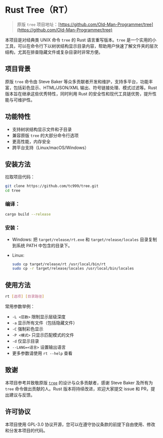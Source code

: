 # Rust Tree（RT）

> 原版 `tree` 项目地址：[https://github.com/Old-Man-Programmer/tree](https://github.com/Old-Man-Programmer/tree)

本项目是对经典类 UNIX 命令 `tree` 的 Rust 语言重写版本。`tree` 是一个实用的小工具，可以在命令行下以树状结构显示目录内容，帮助用户快速了解文件夹的层次结构，尤其在排查隐藏文件或复杂目录时非常方便。

## 项目背景

原版 `tree` 命令由 Steve Baker 等众多贡献者开发和维护，支持多平台，功能丰富，包括彩色显示、HTML/JSON/XML 输出、符号链接处理、模式过滤等。Rust 版本旨在继承这些优秀特性，同时利用 Rust 的安全性和现代工具链优势，提升性能与可维护性。

## 功能特性

- 支持树状结构显示文件和子目录
- 兼容原版 `tree` 的大部分命令行选项
- 更高性能，内存安全
- 跨平台支持（Linux/macOS/Windows）
<!-- 彩色输出（支持`CLICOLOR`、`NO_COLOR`等环境变量）
- 递归符号链接跟踪
- 文件/目录过滤与排序
- 支持 JSON/HTML 等格式输出（计划/进行中）-->

## 安装方法

<!-- 请参考 [INSTALL.md](./INSTALL.md) 文件获取详细安装说明。使用 Rust 工具链，您可以通过 `cargo install rust-tree` 命令快速安装（待 crates.io 发布后）。-->
拉取项目代码：

```bash
git clone https://github.com/tc999/tree.git
cd tree
```

### 编译：

```bash
cargo build --release
```

### 安装：
- Windows:
  把 `target/release/rt.exe` 和 `target/release/locales` 目录复制到系统 PATH 中包含的目录下。

- Linux:

  ```bash
  sudo cp target/release/rt /usr/local/bin/rt
  sudo cp -r target/release/locales /usr/local/bin/locales
  ```

## 使用方法

```bash
rt [选项] [目录路径]
```

常用参数举例：

- `-L <层数>` 限制显示层级深度
- `-a` 显示所有文件（包括隐藏文件）
- `-C` 强制彩色显示
- `-P <模式>` 只显示匹配模式的文件
- `-d` 仅显示目录
- `--LANG=<语言>` 设置输出语言
- 更多参数请使用 `rt --help` 查看

## 致谢

本项目参考并致敬原版 [`tree`](https://github.com/Old-Man-Programmer/tree) 的设计与众多贡献者，感谢 Steve Baker 及所有为 `tree` 命令做出贡献的人。Rust 版本将持续改进，欢迎大家提交 issue 和 PR，提出建议与反馈。

## 许可协议

本项目使用 GPL-3.0 协议开源，您可以在遵守协议条款的前提下自由使用、修改和分发本项目的代码。

